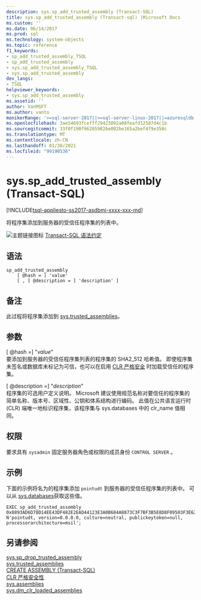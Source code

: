 ```yaml
---
description: sys.sp_add_trusted_assembly (Transact-SQL)
title: sys.sp_add_trusted_assembly (Transact-sql) |Microsoft Docs
ms.custom: ''
ms.date: 06/14/2017
ms.prod: sql
ms.technology: system-objects
ms.topic: reference
f1_keywords:
- sp_add_trusted_assembly_TSQL
- sp_add_trusted_assembly
- sys.sp_add_trusted_assembly_TSQL
- sys.sp_add_trusted_assembly
dev_langs:
- TSQL
helpviewer_keywords:
- sys.sp_add_trusted_assembly
ms.assetid: ''
author: VanMSFT
ms.author: vanto
monikerRange: '>=sql-server-2017||>=sql-server-linux-2017||=azuresqldb-mi-current'
ms.openlocfilehash: 3ae54693fcefff29423092a08feafd12587d4c1b
ms.sourcegitcommit: 33f0f190f962059826e002be165a2bef4f9e350c
ms.translationtype: MT
ms.contentlocale: zh-CN
ms.lasthandoff: 01/30/2021
ms.locfileid: "99190536"
---
```

# <a name="syssp_add_trusted_assembly-transact-sql"></a>sys.sp_add_trusted_assembly (Transact-SQL)  
[!INCLUDE[tsql-appliesto-ss2017-asdbmi-xxxx-xxx-md](../../includes/tsql-appliesto-ss2017-asdbmi-xxxx-xxx-md.md)]

将程序集添加到服务器的受信任程序集的列表中。

 ![主题链接图标](../../database-engine/configure-windows/media/topic-link.gif "“主题链接”图标") [Transact-SQL 语法约定](../../t-sql/language-elements/transact-sql-syntax-conventions-transact-sql.md)  


## <a name="syntax"></a>语法
```  
sp_add_trusted_assembly 
    [ @hash = ] 'value'
    [ , [ @description = ] 'description' ]
```  

## <a name="remarks"></a>备注  

此过程将程序集添加到  [sys.trusted_assemblies](../../relational-databases/system-catalog-views/sys-trusted-assemblies-transact-sql.md)。

## <a name="arguments"></a>参数

[ @hash =] "*value*"  
要添加到服务器的受信任程序集列表的程序集的 SHA2_512 哈希值。 即使程序集未签名或数据库未标记为可信，也可以在启用 [CLR 严格安全](../../database-engine/configure-windows/clr-strict-security.md) 时加载受信任的程序集。

[ @description =] "*description*"  
程序集的可选用户定义说明。 Microsoft 建议使用规范名称对要信任的程序集的简单名称、版本号、区域性、公钥和体系结构进行编码。 此值在公共语言运行时 (CLR) 端唯一地标识程序集，该程序集与 sys.databases 中的 clr_name 值相同。 

## <a name="permissions"></a>权限

要求具有 `sysadmin` 固定服务器角色或权限的成员身份 `CONTROL SERVER` 。

## <a name="examples"></a>示例  

下面的示例将名为的程序集添加 `pointudt` 到服务器的受信任程序集的列表中。 可以从  [sys.databases](../../relational-databases/system-catalog-views/sys-assemblies-transact-sql.md)获取这些值。     

```  
EXEC sp_add_trusted_assembly 0x8893AD6D78D14EE43DF482E2EAD44123E3A0B684A8873C3F7BF3B5E8D8F09503F3E62370CE742BBC96FE3394477214B84C7C1B0F7A04DCC788FA99C2C09DFCCC, 
N'pointudt, version=0.0.0.0, culture=neutral, publickeytoken=null, processorarchitecture=msil';
```  

## <a name="see-also"></a>另请参阅  
  [sys.sp_drop_trusted_assembly](sys-sp-drop-trusted-assembly-transact-sql.md)  
  [sys.trusted_assemblies](../../relational-databases/system-catalog-views/sys-trusted-assemblies-transact-sql.md)  
  [CREATE ASSEMBLY (Transact-SQL)](../../t-sql/statements/create-assembly-transact-sql.md)  
  [CLR 严格安全性](../../database-engine/configure-windows/clr-strict-security.md)  
  [sys.assemblies](../../relational-databases/system-catalog-views/sys-assemblies-transact-sql.md)  
  [sys.dm_clr_loaded_assemblies](../../relational-databases/system-dynamic-management-views/sys-dm-clr-loaded-assemblies-transact-sql.md)  


